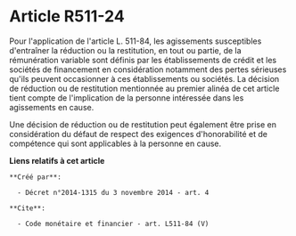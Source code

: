 # Article R511-24

Pour l'application de l'article L. 511-84, les agissements susceptibles d'entraîner la réduction ou la restitution, en tout
ou partie, de la rémunération variable sont définis par les établissements de crédit et les sociétés de financement en
considération notamment des pertes sérieuses qu'ils peuvent occasionner à ces établissements ou sociétés. La décision de
réduction ou de restitution mentionnée au premier alinéa de cet article tient compte de l'implication de la personne
intéressée dans les agissements en cause. 

Une décision de réduction ou de restitution peut également être prise en considération du défaut de respect des exigences
d'honorabilité et de compétence qui sont applicables à la personne en cause.

**Liens relatifs à cet article**

	**Créé par**:

	  - Décret n°2014-1315 du 3 novembre 2014 - art. 4

	**Cite**:

	  - Code monétaire et financier - art. L511-84 (V)
